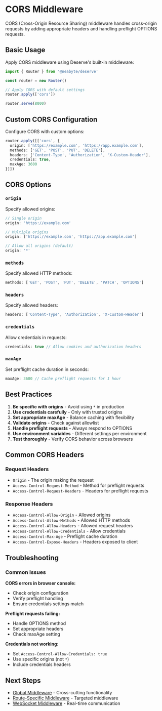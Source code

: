 # CORS Middleware

CORS (Cross-Origin Resource Sharing) middleware handles cross-origin requests by adding appropriate headers and handling preflight OPTIONS requests.

## Basic Usage

Apply CORS middleware using Deserve's built-in middleware:

```typescript
import { Router } from '@neabyte/deserve'

const router = new Router()

// Apply CORS with default settings
router.apply(['cors'])

router.serve(8000)
```

## Custom CORS Configuration

Configure CORS with custom options:

```typescript
router.apply([['cors', {
  origin: ['https://example.com', 'https://app.example.com'],
  methods: ['GET', 'POST', 'PUT', 'DELETE'],
  headers: ['Content-Type', 'Authorization', 'X-Custom-Header'],
  credentials: true,
  maxAge: 3600
}]])
```

## CORS Options

### `origin`
Specify allowed origins:

```typescript
// Single origin
origin: 'https://example.com'

// Multiple origins
origin: ['https://example.com', 'https://app.example.com']

// Allow all origins (default)
origin: '*'
```

### `methods`
Specify allowed HTTP methods:

```typescript
methods: ['GET', 'POST', 'PUT', 'DELETE', 'PATCH', 'OPTIONS']
```

### `headers`
Specify allowed headers:

```typescript
headers: ['Content-Type', 'Authorization', 'X-Custom-Header']
```

### `credentials`
Allow credentials in requests:

```typescript
credentials: true // Allow cookies and authorization headers
```

### `maxAge`
Set preflight cache duration in seconds:

```typescript
maxAge: 3600 // Cache preflight requests for 1 hour
```

## Best Practices

1. **Be specific with origins** - Avoid using `*` in production
2. **Use credentials carefully** - Only with trusted origins
3. **Set appropriate maxAge** - Balance caching with flexibility
4. **Validate origins** - Check against allowlist
5. **Handle preflight requests** - Always respond to OPTIONS
6. **Use environment variables** - Different settings per environment
7. **Test thoroughly** - Verify CORS behavior across browsers

## Common CORS Headers

### Request Headers
- `Origin` - The origin making the request
- `Access-Control-Request-Method` - Method for preflight requests
- `Access-Control-Request-Headers` - Headers for preflight requests

### Response Headers
- `Access-Control-Allow-Origin` - Allowed origins
- `Access-Control-Allow-Methods` - Allowed HTTP methods
- `Access-Control-Allow-Headers` - Allowed request headers
- `Access-Control-Allow-Credentials` - Allow credentials
- `Access-Control-Max-Age` - Preflight cache duration
- `Access-Control-Expose-Headers` - Headers exposed to client

## Troubleshooting

### Common Issues

**CORS errors in browser console:**
- Check origin configuration
- Verify preflight handling
- Ensure credentials settings match

**Preflight requests failing:**
- Handle OPTIONS method
- Set appropriate headers
- Check maxAge setting

**Credentials not working:**
- Set `Access-Control-Allow-Credentials: true`
- Use specific origins (not `*`)
- Include credentials headers

## Next Steps

- [Global Middleware](/middleware/global) - Cross-cutting functionality
- [Route-Specific Middleware](/middleware/route-specific) - Targeted middleware
- [WebSocket Middleware](/middleware/websocket) - Real-time communication

